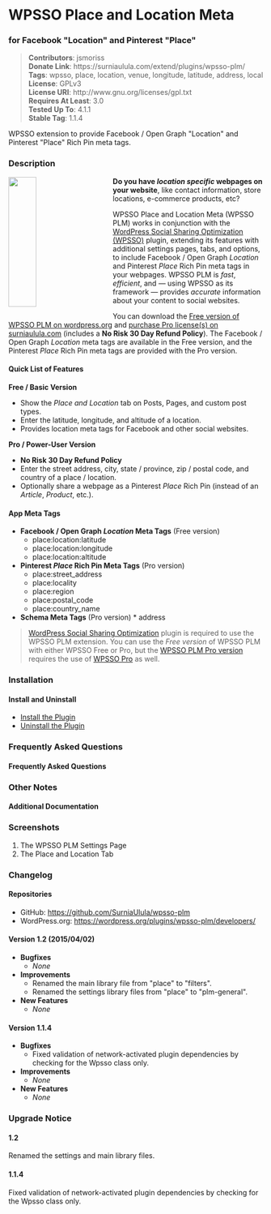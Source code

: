 <h1>WPSSO Place and Location Meta</h1><h3>for Facebook "Location" and Pinterest "Place"</h3>
<blockquote>
<strong>Contributors</strong>: jsmoriss<br/>
<strong>Donate Link</strong>: https://surniaulula.com/extend/plugins/wpsso-plm/<br/>
<strong>Tags</strong>: wpsso, place, location, venue, longitude, latitude, address, local<br/>
<strong>License</strong>: GPLv3<br/>
<strong>License URI</strong>: http://www.gnu.org/licenses/gpl.txt<br/>
<strong>Requires At Least</strong>: 3.0<br/>
<strong>Tested Up To</strong>: 4.1.1<br/>
<strong>Stable Tag</strong>: 1.1.4<br/>
</blockquote>

WPSSO extension to provide Facebook / Open Graph "Location" and Pinterest "Place" Rich Pin meta tags.

<h3>Description</h3>

<p><img src="https://ps.w.org/wpsso-plm/assets/icon-256x256.png?rev=" width="256" height="256" style="width:33%;min-width:128px;max-width:256px;float:left;margin:0 40px 20px 0;" /><strong>Do you have <em>location specific</em> webpages on your website</strong>, like contact information, store locations, e-commerce products, etc?</p>

<p>WPSSO Place and Location Meta (WPSSO PLM) works in conjunction with the <a href="https://wordpress.org/plugins/wpsso/">WordPress Social Sharing Optimization (WPSSO)</a> plugin, extending its features with additional settings pages, tabs, and options, to include Facebook / Open Graph <em>Location</em> and Pinterest <em>Place</em> Rich Pin meta tags in your webpages. WPSSO PLM is <em>fast</em>, <em>efficient</em>, and &mdash; using WPSSO as its framework &mdash; provides <em>accurate</em> information about your content to social websites.</p>

<p>You can download the <a href="https://wordpress.org/plugins/wpsso-plm/">Free version of WPSSO PLM on wordpress.org</a> and <a href="(http://surniaulula.com/extend/plugins/wpsso-plm/">purchase Pro license(s) on surniaulula.com</a> (includes a <strong>No Risk 30 Day Refund Policy</strong>). The Facebook / Open Graph <em>Location</em> meta tags are available in the Free version, and the Pinterest <em>Place</em> Rich Pin meta tags are provided with the Pro version.</p>

<h4>Quick List of Features</h4>

**Free / Basic Version**

* Show the *Place and Location* tab on Posts, Pages, and custom post types.
* Enter the latitude, longitude, and altitude of a location.
* Provides location meta tags for Facebook and other social websites.

**Pro / Power-User Version**

* **No Risk 30 Day Refund Policy**
* Enter the street address, city, state / province, zip / postal code, and country of a place / location.
* Optionally share a webpage as a Pinterest *Place* Rich Pin (instead of an *Article*, *Product*, etc.).

<h4>App Meta Tags</h4>

* **Facebook / Open Graph *Location* Meta Tags** (Free version)
	* place:location:latitude
	* place:location:longitude
	* place:location:altitude
* **Pinterest *Place* Rich Pin Meta Tags** (Pro version)
	* place:street_address
	* place:locality
	* place:region
	* place:postal_code
	* place:country_name
* **Schema Meta Tags** (Pro version)
        * address

<blockquote>
<p><a href="https://wordpress.org/plugins/wpsso/">WordPress Social Sharing Optimization</a> plugin is required to use the WPSSO PLM extension. You can use the <em>Free version</em> of WPSSO PLM with either WPSSO Free or Pro, but the <a href="http://surniaulula.com/extend/plugins/wpsso-plm/">WPSSO PLM Pro version</a> requires the use of <a href="http://surniaulula.com/extend/plugins/wpsso/">WPSSO Pro</a></strong> as well.</p>
</blockquote>

<h3>Installation</h3>

<h4>Install and Uninstall</h4>

<ul>
	<li><a href="http://surniaulula.com/codex/plugins/wpsso-plm/installation/install-the-plugin/">Install the Plugin</a></li>
	<li><a href="http://surniaulula.com/codex/plugins/wpsso-plm/installation/uninstall-the-plugin/">Uninstall the Plugin</a></li>
</ul>

<h3>Frequently Asked Questions</h3>

<h4>Frequently Asked Questions</h4>

<h3>Other Notes</h3>

<h4>Additional Documentation</h4>

<h3>Screenshots</h3>

01. The WPSSO PLM Settings Page
02. The Place and Location Tab

<h3>Changelog</h3>

<h4>Repositories</h4>

* GitHub: https://github.com/SurniaUlula/wpsso-plm
* WordPress.org: https://wordpress.org/plugins/wpsso-plm/developers/

<h4>Version 1.2 (2015/04/02)</h4>

* **Bugfixes**
	* *None*
* **Improvements**
	* Renamed the main library file from "place" to "filters".
	* Renamed the settings library files from "place" to "plm-general".
* **New Features**
	* *None*

<h4>Version 1.1.4</h4>

* **Bugfixes**
	* Fixed validation of network-activated plugin dependencies by checking for the Wpsso class only.
* **Improvements**
	* *None*
* **New Features**
	* *None*

<h3>Upgrade Notice</h3>

<h4>1.2</h4>

Renamed the settings and main library files.

<h4>1.1.4</h4>

Fixed validation of network-activated plugin dependencies by checking for the Wpsso class only.

